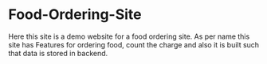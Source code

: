 # Food-Ordering-Site
Here this site is a demo website for a food ordering site. As per name this site has Features for ordering food, count the charge and also it is built such that data is stored in backend.

